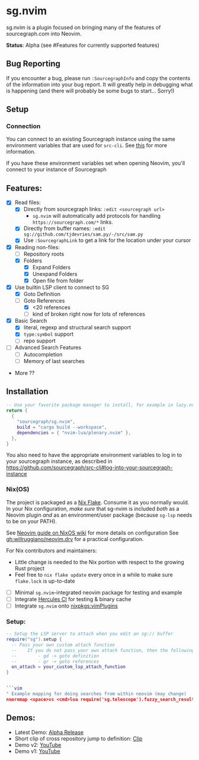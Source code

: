 # sg.nvim

sg.nvim is a plugin focused on bringing many of the features of sourcegraph.com into Neovim.

**Status**: Alpha (see #Features for currently supported features)

## Bug Reporting

If you encounter a bug, please run `:SourcegraphInfo` and copy the contents of the information into your bug report.
It will greatly help in debugging what is happening (and there will probably be some bugs to start... Sorry!)

## Setup

### Connection

You can connect to an existing Sourcegraph instance using the same environment variables
that are used for `src-cli`. See [this](https://github.com/sourcegraph/src-cli#log-into-your-sourcegraph-instance) for more information.

If you have these environment variables set when opening Neovim, you'll connect to your
instance of Sourcegraph

## Features:

- [x] Read files:
  - [x] Directly from sourcegraph links: `:edit <sourcegraph url>`
    - `sg.nvim` will automatically add protocols for handling `https://sourcegraph.com/*` links.
  - [x] Directly from buffer names: `:edit sg://github.com/tjdevries/sam.py/-/src/sam.py`
  - [x] Use `:SourcegraphLink` to get a link for the location under your cursor
- [x] Reading non-files:
  - [ ] Repository roots
  - [x] Folders
    - [x] Expand Folders
    - [x] Unexpand Folders
    - [x] Open file from folder
- [x] Use builtin LSP client to connect to SG
  - [x] Goto Definition
  - [ ] Goto References
    - [x] <20 references
    - [ ] kind of broken right now for lots of references
- [x] Basic Search
  - [x] literal, regexp and structural search support
  - [x] `type:symbol` support
  - [ ] repo support
- [ ] Advanced Search Features
  - [ ] Autocompletion
  - [ ] Memory of last searches
- More ??

## Installation

```lua
-- Use your favorite package manager to install, for example in lazy.nvim
return {
  {
    "sourcegraph/sg.nvim",
    build = "cargo build --workspace",
    dependencies = { "nvim-lua/plenary.nvim" },
  },
}
```

You also need to have the appropriate environment variables to log in to your sourcegraph instance, as described in https://github.com/sourcegraph/src-cli#log-into-your-sourcegraph-instance

### Nix(OS)

The project is packaged as a [Nix Flake][nix-flakes]. Consume it as you normally would. In your Nix configuration,
*make sure* that sg-nvim is included *both* as a Neovim plugin *and* as an environment/user package
(because `sg-lsp` needs to be on your PATH).

See [Neovim guide on NixOS wiki](https://nixos.wiki/wiki/Neovim) for more details on configuration
See [gh:willruggiano/neovim.drv](https://github.com/willruggiano/neovim.drv) for a practical configuration.

For Nix contributors and maintainers:

- Little change is needed to the Nix portion with respect to the growing Rust project
- Feel free to `nix flake update` every once in a while to make sure `flake.lock` is up-to-date
- [ ] Minimal `sg.nvim`-integrated neovim package for testing and example
- [ ] Integrate [Hercules CI](https://hercules-ci.com/) for testing & binary cache
- [ ] Integrate `sg.nvim` onto [nixpkgs:vimPlugins](https://github.com/NixOS/nixpkgs/tree/fe2fb24a00ec510d29ccd4e36af72a0c55d81ec0/pkgs/applications/editors/vim/plugins)

### Setup:

```lua
-- Setup the LSP server to attach when you edit an sg:// buffer
require("sg").setup {
  -- Pass your own custom attach function
  --    If you do not pass your own attach function, then the following maps are provide:
  --        - gd -> goto definition
  --        - gr -> goto references
  on_attach = your_custom_lsp_attach_function
}


```vim
" Example mapping for doing searches from within neovim (may change)
nnoremap <space>ss <cmd>lua require('sg.telescope').fuzzy_search_results()<CR>
```

## Demos:

- Latest Demo: [Alpha Release](https://youtu.be/j5sfHG3z3ao)
- Short clip of cross repository jump to definition: [Clip](https://clips.twitch.tv/AmazonianSullenSwordBloodTrail-l8H5WKEd8sNpEdIT)
- Demo v2: [YouTube](https://www.youtube.com/watch?v=RCyBnAx-4Q4)
- Demo v1: [YouTube](https://youtu.be/iCdsD6MiLQs)

[nix-flakes]: https://nixos.wiki/wiki/Flakes
